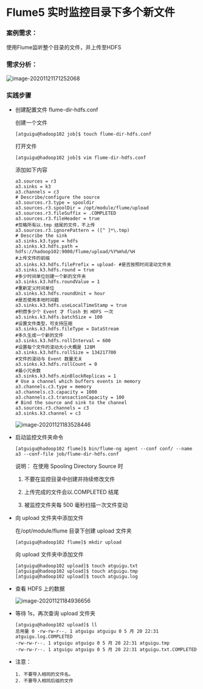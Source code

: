# Flume5 实时监控目录下多个新文件

### 案例需求：

使用Flume监听整个目录的文件，并上传至HDFS

### 需求分析：

![image-20201121171252068](C:\Users\Auraros\AppData\Roaming\Typora\typora-user-images\image-20201121171252068.png)



### 实践步骤

- 创建配置文件 flume-dir-hdfs.conf

  创建一个文件

  ```
  [atguigu@hadoop102 job]$ touch flume-dir-hdfs.conf
  ```

  打开文件

  ```
  [atguigu@hadoop102 job]$ vim flume-dir-hdfs.conf
  ```

  添加如下内容

  ```
  a3.sources = r3
  a3.sinks = k3
  a3.channels = c3
  # Describe/configure the source
  a3.sources.r3.type = spooldir
  a3.sources.r3.spoolDir = /opt/module/flume/upload
  a3.sources.r3.fileSuffix = .COMPLETED
  a3.sources.r3.fileHeader = true
  #忽略所有以.tmp 结尾的文件，不上传
  a3.sources.r3.ignorePattern = ([^ ]*\.tmp)
  # Describe the sink
  a3.sinks.k3.type = hdfs
  a3.sinks.k3.hdfs.path = 
  hdfs://hadoop102:9000/flume/upload/%Y%m%d/%H
  #上传文件的前缀
  a3.sinks.k3.hdfs.filePrefix = upload- #是否按照时间滚动文件夹
  a3.sinks.k3.hdfs.round = true
  #多少时间单位创建一个新的文件夹
  a3.sinks.k3.hdfs.roundValue = 1
  #重新定义时间单位
  a3.sinks.k3.hdfs.roundUnit = hour
  #是否使用本地时间戳
  a3.sinks.k3.hdfs.useLocalTimeStamp = true
  #积攒多少个 Event 才 flush 到 HDFS 一次
  a3.sinks.k3.hdfs.batchSize = 100
  #设置文件类型，可支持压缩
  a3.sinks.k3.hdfs.fileType = DataStream
  #多久生成一个新的文件
  a3.sinks.k3.hdfs.rollInterval = 600
  #设置每个文件的滚动大小大概是 128M
  a3.sinks.k3.hdfs.rollSize = 134217700
  #文件的滚动与 Event 数量无关
  a3.sinks.k3.hdfs.rollCount = 0
  #最小冗余数
  a3.sinks.k3.hdfs.minBlockReplicas = 1
  # Use a channel which buffers events in memory
  a3.channels.c3.type = memory
  a3.channels.c3.capacity = 1000
  a3.channels.c3.transactionCapacity = 100
  # Bind the source and sink to the channel
  a3.sources.r3.channels = c3
  a3.sinks.k3.channel = c3
  ```

  ![image-20201121183528446](C:\Users\Auraros\AppData\Roaming\Typora\typora-user-images\image-20201121183528446.png)

- 启动监控文件夹命令

  ```
  [atguigu@hadoop102 flume]$ bin/flume-ng agent --conf conf/ --name a3 --conf-file job/flume-dir-hdfs.conf
  ```

  说明： 在使用 Spooling Directory Source 时

  1) 不要在监控目录中创建并持续修改文件

  2) 上传完成的文件会以.COMPLETED 结尾

  3) 被监控文件夹每 500 毫秒扫描一次文件变动

- 向 upload 文件夹中添加文件

  在/opt/module/flume 目录下创建 upload 文件夹

  ```
  [atguigu@hadoop102 flume]$ mkdir upload
  ```

  向 upload 文件夹中添加文件

  ```
  [atguigu@hadoop102 upload]$ touch atguigu.txt
  [atguigu@hadoop102 upload]$ touch atguigu.tmp
  [atguigu@hadoop102 upload]$ touch atguigu.log
  ```

- 查看 HDFS 上的数据

  ![image-20201121184936656](C:\Users\Auraros\AppData\Roaming\Typora\typora-user-images\image-20201121184936656.png)

- 等待 1s，再次查询 upload 文件夹

  ```
  [atguigu@hadoop102 upload]$ ll
  总用量 0 -rw-rw-r--. 1 atguigu atguigu 0 5 月 20 22:31 atguigu.log.COMPLETED
  -rw-rw-r--. 1 atguigu atguigu 0 5 月 20 22:31 atguigu.tmp
  -rw-rw-r--. 1 atguigu atguigu 0 5 月 20 22:31 atguigu.txt.COMPLETED
  ```

- 注意：

  ```
  1. 不要导入相同的文件名。
  2. 不要导入相同后缀的文件
  ```

  